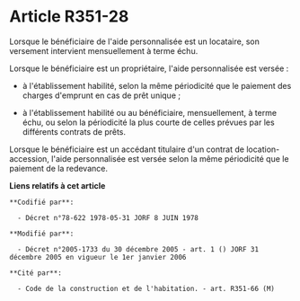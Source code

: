 # Article R351-28

Lorsque le bénéficiaire de l'aide personnalisée est un locataire, son versement intervient mensuellement à terme échu.

Lorsque le bénéficiaire est un propriétaire, l'aide personnalisée est versée :

- à l'établissement habilité, selon la même périodicité que le paiement des charges d'emprunt en cas de prêt unique ;

- à l'établissement habilité ou au bénéficiaire, mensuellement, à terme échu, ou selon la périodicité la plus courte de
celles prévues par les différents contrats de prêts.

Lorsque le bénéficiaire est un accédant titulaire d'un contrat de location-accession, l'aide personnalisée est versée selon
la même périodicité que le paiement de la redevance.

**Liens relatifs à cet article**

	**Codifié par**:

	  - Décret n°78-622 1978-05-31 JORF 8 JUIN 1978

	**Modifié par**:

	  - Décret n°2005-1733 du 30 décembre 2005 - art. 1 () JORF 31 décembre 2005 en vigueur le 1er janvier 2006

	**Cité par**:

	  - Code de la construction et de l'habitation. - art. R351-66 (M)
